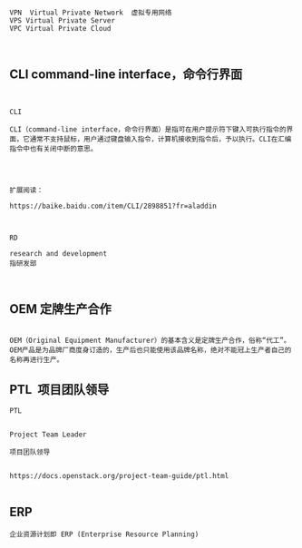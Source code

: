 

```

VPN  Virtual Private Network  虚拟专用网络
VPS Virtual Private Server
VPC Virtual Private Cloud



```

CLI command-line interface，命令行界面
-------
```


CLI

CLI（command-line interface，命令行界面）是指可在用户提示符下键入可执行指令的界面，它通常不支持鼠标，用户通过键盘输入指令，计算机接收到指令后，予以执行。CLI在汇编指令中也有关闭中断的意思。




扩展阅读：

https://baike.baidu.com/item/CLI/2898851?fr=aladdin


```

 
```

RD 

research and development
指研发部



```

OEM  定牌生产合作
--------
```

OEM（Original Equipment Manufacturer）的基本含义是定牌生产合作，俗称“代工”。 OEM产品是为品牌厂商度身订造的，生产后也只能使用该品牌名称，绝对不能冠上生产者自己的名称再进行生产。

```


PTL  项目团队领导
--------------
```
PTL


Project Team Leader

项目团队领导


https://docs.openstack.org/project-team-guide/ptl.html


```

ERP
-----
```
企业资源计划即 ERP (Enterprise Resource Planning)

```
